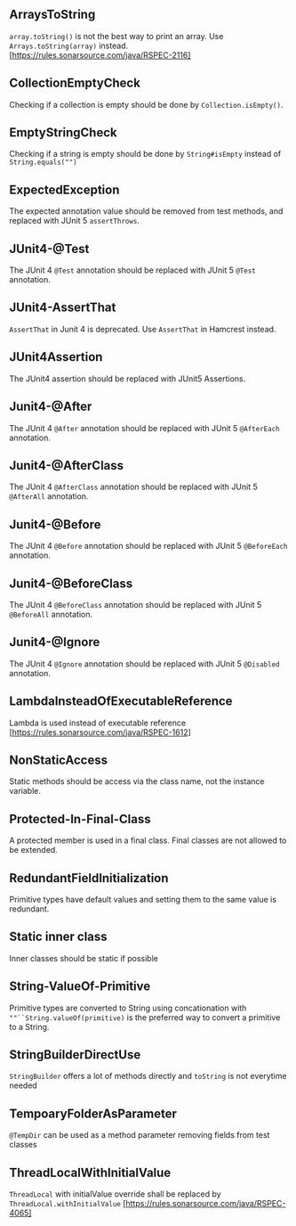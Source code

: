 ## ArraysToString
`array.toString()` is not the best way to print an array. Use `Arrays.toString(array)` instead.
[https://rules.sonarsource.com/java/RSPEC-2116]

## CollectionEmptyCheck
Checking if a collection is empty should be done by `Collection.isEmpty()`.

## EmptyStringCheck
Checking if a string is empty should be done by `String#isEmpty` instead of `String.equals("")`

## ExpectedException
The expected annotation value should be removed from test methods, and replaced with JUnit 5 `assertThrows`.

## JUnit4-@Test
The JUnit 4 `@Test` annotation should be replaced with JUnit 5 `@Test` annotation.

## JUnit4-AssertThat
`AssertThat` in Junit 4 is deprecated. Use `AssertThat` in Hamcrest instead.

## JUnit4Assertion
The JUnit4 assertion should be replaced with JUnit5 Assertions.

## Junit4-@After
The JUnit 4 `@After` annotation should be replaced with JUnit 5 `@AfterEach` annotation.

## Junit4-@AfterClass
The JUnit 4 `@AfterClass` annotation should be replaced with JUnit 5 `@AfterAll` annotation.

## Junit4-@Before
The JUnit 4 `@Before` annotation should be replaced with JUnit 5 `@BeforeEach` annotation.

## Junit4-@BeforeClass
The JUnit 4 `@BeforeClass` annotation should be replaced with JUnit 5 `@BeforeAll` annotation.

## Junit4-@Ignore
The JUnit 4 `@Ignore` annotation should be replaced with JUnit 5 `@Disabled` annotation.

## LambdaInsteadOfExecutableReference
Lambda is used instead of executable reference
[https://rules.sonarsource.com/java/RSPEC-1612]

## NonStaticAccess
Static methods should be access via the class name, not the instance variable.

## Protected-In-Final-Class
A protected member is used in a final class. Final classes are not allowed to be extended.

## RedundantFieldInitialization
Primitive types have default values and setting them to the same value is redundant.

## Static inner class
Inner classes should be static if possible

## String-ValueOf-Primitive
Primitive types are converted to String using concationation with `""``String.valueOf(primitive)` is the preferred way to convert a primitive to a String.

## StringBuilderDirectUse
`StringBuilder` offers a lot of methods directly and `toString` is not everytime needed

## TempoaryFolderAsParameter
`@TempDir` can be used as a method parameter removing fields from test classes

## ThreadLocalWithInitialValue
`ThreadLocal` with initialValue override shall be replaced by `ThreadLocal.withInitialValue`
[https://rules.sonarsource.com/java/RSPEC-4065]

